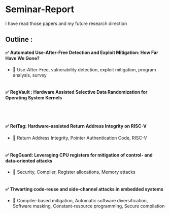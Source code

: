 # Seminar-Report
I have read those papers and my future research direction

  
## Outline : 

#### ✅ Automated Use-After-Free Detection and Exploit Mitigation: How Far Have We Gone?
  - 🔑 Use-After-Free, vulnerability detection, exploit mitigation, program analysis, survey
<br><br>
#### ✅ RegVault : Hardware Assisted Selective Data Randomization for Operating System Kernels
<br><br>
#### ✅ RetTag: Hardware-assisted Return Address Integrity on RISC-V
  - 🔑 Return Address Integrity, Pointer Authentication Code, RISC-V
<br><br>
#### ✅ RegGuard: Leveraging CPU registers for mitigation of control- and data-oriented attacks
  - 🔑 Security, Compiler, Register allocations, Memory attacks
<br><br>
#### ✅ Thwarting code-reuse and side-channel attacks in embedded systems
 - 🔑 Compiler-based mitigation, Automatic software diversification, Software masking, Constant-resource programming, Secure compilation

